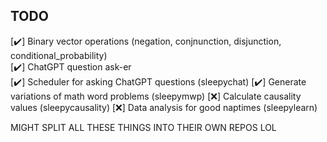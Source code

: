 ## TODO  
[✔️] Binary vector operations (negation, conjnunction, disjunction, conditional_probability)  
[✔️] ChatGPT question ask-er  
[✔️] Scheduler for asking ChatGPT questions (sleepychat)
[✔️] Generate variations of math word problems  (sleepymwp)
[❌] Calculate causality values  (sleepycausality)
[❌] Data analysis for good naptimes  (sleepylearn)

MIGHT SPLIT ALL THESE THINGS INTO THEIR OWN REPOS LOL